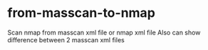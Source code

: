 # from-masscan-to-nmap
Scan nmap from masscan xml file or nmap xml file
Also can show difference between 2 masscan xml files

